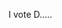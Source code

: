 <!--
id: 593900849
link: http://kevinisom.info/post/593900849/i-vote-d
slug: i-vote-d
date: Thu May 13 2010 13:31:24 GMT+1200 (NZST)
raw: {"blog_name":"kevinisom","id":593900849,"post_url":"http://kevinisom.info/post/593900849/i-vote-d","slug":"i-vote-d","type":"text","date":"2010-05-13 01:31:24 GMT","timestamp":1273714284,"state":"published","format":"html","reblog_key":"XtEoSjO9","tags":[],"short_url":"http://tmblr.co/Zw68YyZPZKn","highlighted":[],"feed_item":"http://twitter.com/kev_nz/statuses/13884592042","from_feed_id":"650289","note_count":0,"title":null,"body":"<p>I vote D&#8230;..</p>"}
publish: 2010-05-013
tags: 
title: null
-->


I vote D…..


